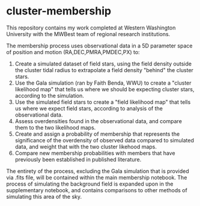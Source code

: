 # cluster-membership
This repository contains my work completed at Western Washington University with the MWBest team of regional research institutions. 

The membership process uses observational data in a 5D parameter space of position and motion (RA,DEC,PMRA,PMDEC,PX) to:

  1. Create a simulated dataset of field stars, using the field density outside the cluster tidal radius to extrapolate a field density "behind" the cluster stars.
  2. Use the Gala simulation (ran by Faith Benda, WWU) to create a "cluster likelihood map" that tells us where we should be expecting cluster stars, according to the simulation.
  3. Use the simulated field stars to create a "field likelihood map" that tells us where we expect field stars, according to analysis of the observational data.
  4. Assess overdensities found in the observational data, and compare them to the two likelihood maps.
  5. Create and assign a probability of membership that represents the significance of the overdensity of observed data compared to simulated data, and weight that with the two cluster likehood maps.
  6. Compare new membership probabilities with members that have previously been established in published literature.

The entirety of the process, excluding the Gala simulation that is provided via .fits file, will be contained within the main membership notebook. The process of simulating the background field is expanded upon in the supplementary notebook, and contains comparisons to other methods of simulating this area of the sky.
